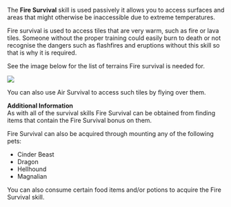 ---
---
The **Fire Survival** skill is used passively it allows you to access surfaces and areas that might otherwise be inaccessible due to extreme temperatures.

Fire survival is used to access tiles that are very warm, such as fire or lava tiles. Someone without the proper training could easily burn to death or not recognise the dangers such as flashfires and eruptions without this skill so that is why it is required.

See the image below for the list of terrains Fire survival is needed for.

[![](https://lohcdn.com/images/t_survival.png)](https://lohcdn.com/images/survival.png)

You can also use Air Survival to access such tiles by flying over them.

**Additional Information**  
As with all of the survival skills Fire Survival can be obtained from finding items that contain the Fire Survival bonus on them.

Fire Survival can also be acquired through mounting any of the following pets:

*   Cinder Beast
*   Dragon
*   Hellhound
*   Magnalian

You can also consume certain food items and/or potions to acquire the Fire Survival skill.
